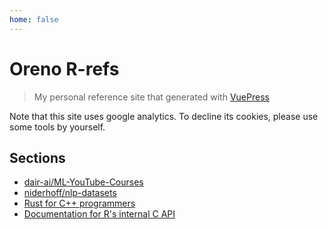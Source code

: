 ```yaml
---
home: false
---
```


# Oreno R-refs

> My personal reference site that generated with [VuePress](https://v2.vuepress.vuejs.org/)

Note that this site uses google analytics. To decline its cookies, please use some tools by yourself.

## Sections

- [dair-ai/ML-YouTube-Courses](https://github.com/dair-ai/ML-YouTube-Courses)
- [niderhoff/nlp-datasets](https://github.com/niderhoff/nlp-datasets)
- [Rust for C++ programmers](https://github.com/nrc/r4cppp)
- [Documentation for R's internal C API](https://github.com/hadley/r-internals)
